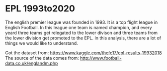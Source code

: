 # EPL 1993to2020
The english premier league was founded in 1993. It is a top flight league in English Football.
In this league one team is named champion, and every yeard three teams get relegated to the lower divison and three teams from the lower division get promoted to the EPL.
In this analysis, there are a lot of things we would like to understand.

Got the dataset from: https://www.kaggle.com/thefc17/epl-results-19932018
The source of the data comes from: http://www.football-data.co.uk/englandm.php

